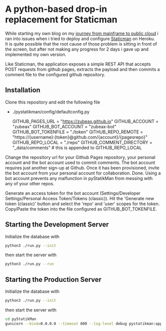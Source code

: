 # A python-based drop-in replacement for Staticman

While starting my own blog on my [journey from mainframe to public cloud](https://zubeax.github.io/)
i ran into issues when i tried to deploy and configure [Staticman](https://staticman.net/) on Heroku.
<br/>
It is quite possible that the root cause of those problem is sitting in front of the screen, but after not making
any progress for 2 days i gave up and implemented my own version.

Like Staticman, the application exposes a simple REST API that accepts POST requests from github pages,
extracts the payload and then commits a comment file to the configured github repository.


## Installation

Clone this repository and edit the following file

-   ./pystatikman/config/defaultconfig.py

    GITHUB_PAGES_URL = "https://zubeax.github.io"
    GITHUB_ACCOUNT = "zubeax"
    GITHUB_BOT_ACCOUNT = "zubeax-bot"
    GITHUB_BOT_TOKENFILE  = "./token"
    GITHUB_REPO_REMOTE = "https://{username}:{token}@github.com/{account}/{pagesrepo}"
    GITHUB_REPO_LOCAL = "./repo"
    GITHUB_COMMENT_DIRECTORY  = "_data/comments"    # this is appended to GITHUB_REPO_LOCAL

Change the repository url for your Github Pages repository, your personal account and the bot account used to commit
comments. The bot account requires just another sign-up at Github. Once it has been provisioned, invite the bot account
from your personal account for collaboration. Done.
Using a bot account prevents any malfunction in pyStatikMan from messing with any of your other repos.

Generate an access token for the bot account (Settings/Developer Settings/Personal Access Token/Tokens (classic)).
Hit the 'Generate new token (classic)' button and select the 'repo' and 'user' scopes for the token.
Copy/Paste the token into the file configured as GITHUB_BOT_TOKENFILE.


## Starting the Development Server

Initialize the database with

```bash
python3 ./run.py --init
```

then start the server with

```bash
python3 ./run.py --run
```


## Starting the Production Server

Initialize the database with

```bash
python3 ./run.py --init
```

then start the server with

```bash
cd pyStatikMan
gunicorn --bind=0.0.0.0 --timeout 600 --log-level debug pystatikman:app
```
